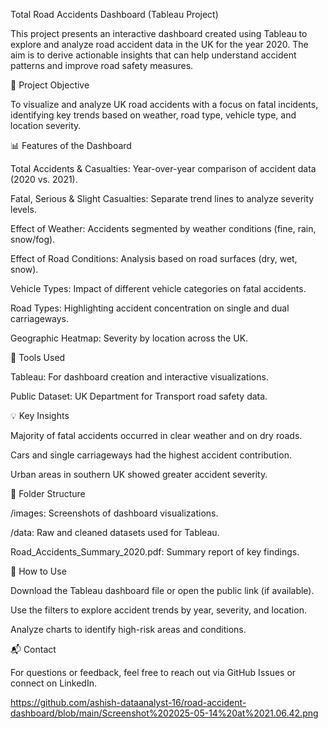 Total Road Accidents Dashboard (Tableau Project)

This project presents an interactive dashboard created using Tableau to explore and analyze road accident data in the UK for the year 2020. The aim is to derive actionable insights that can help understand accident patterns and improve road safety measures.

📌 Project Objective

To visualize and analyze UK road accidents with a focus on fatal incidents, identifying key trends based on weather, road type, vehicle type, and location severity.

📊 Features of the Dashboard

Total Accidents & Casualties: Year-over-year comparison of accident data (2020 vs. 2021).

Fatal, Serious & Slight Casualties: Separate trend lines to analyze severity levels.

Effect of Weather: Accidents segmented by weather conditions (fine, rain, snow/fog).

Effect of Road Conditions: Analysis based on road surfaces (dry, wet, snow).

Vehicle Types: Impact of different vehicle categories on fatal accidents.

Road Types: Highlighting accident concentration on single and dual carriageways.

Geographic Heatmap: Severity by location across the UK.

🔧 Tools Used

Tableau: For dashboard creation and interactive visualizations.

Public Dataset: UK Department for Transport road safety data.

💡 Key Insights

Majority of fatal accidents occurred in clear weather and on dry roads.

Cars and single carriageways had the highest accident contribution.

Urban areas in southern UK showed greater accident severity.

📂 Folder Structure

/images: Screenshots of dashboard visualizations.

/data: Raw and cleaned datasets used for Tableau.

Road_Accidents_Summary_2020.pdf: Summary report of key findings.

🚀 How to Use

Download the Tableau dashboard file or open the public link (if available).

Use the filters to explore accident trends by year, severity, and location.

Analyze charts to identify high-risk areas and conditions.

📬 Contact

For questions or feedback, feel free to reach out via GitHub Issues or connect on LinkedIn.

https://github.com/ashish-dataanalyst-16/road-accident-dashboard/blob/main/Screenshot%202025-05-14%20at%2021.06.42.png
